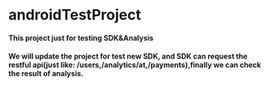 # androidTestProject
#### This project just for testing SDK&Analysis
#### We will update the project for test new SDK, and SDK can request the restful api(just like: /users,/analytics/at,/payments),finally we can check the result of analysis.